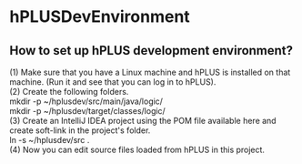 # hPLUSDevEnvironment
## How to set up hPLUS development environment?
(1) Make sure that you have a Linux machine and hPLUS is installed on that machine. (Run it and see that you can log in to hPLUS).  
(2) Create the following folders.  
mkdir -p ~/hplusdev/src/main/java/logic/  
mkdir -p ~/hplusdev/target/classes/logic/  
(3) Create an IntelliJ IDEA project using the POM file available here and create soft-link in the project's folder.  
ln -s ~/hplusdev/src .  
(4) Now you can edit source files loaded from hPLUS in this project.  
